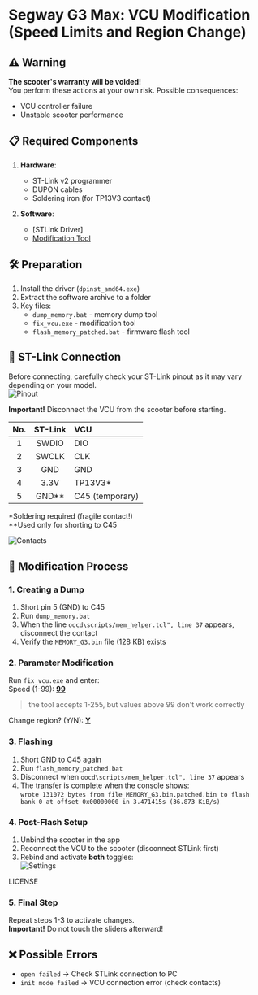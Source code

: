 # Segway G3 Max: VCU Modification (Speed Limits and Region Change)

## ⚠️ Warning
**The scooter's warranty will be voided!**  
You perform these actions at your own risk. Possible consequences:
- VCU controller failure
- Unstable scooter performance

## 📋 Required Components
1. **Hardware**:
   - ST-Link v2 programmer
   - DUPON cables
   - Soldering iron (for TP13V3 contact)

2. **Software**:
   - [STLink Driver]
   - [Modification Tool](https://github.com/Sharkboy-j/ninebot-g3-max-vcu-speed-hack/releases/latest)

## 🛠 Preparation
1. Install the driver (`dpinst_amd64.exe`)
2. Extract the software archive to a folder
3. Key files:
   - `dump_memory.bat` - memory dump tool
   - `fix_vcu.exe` - modification tool
   - `flash_memory_patched.bat` - firmware flash tool

## 🔌 ST-Link Connection
Before connecting, carefully check your ST-Link pinout as it may vary depending on your model.  
![Pinout](https://github.com/Sharkboy-j/ninebot-g3-max-vcu-speed-hack/raw/refs/heads/main/img/stlink.png)

**Important!** Disconnect the VCU from the scooter before starting.

| No. | ST-Link | VCU       |
|:---:|:-------:|:----------|
| 1 | SWDIO   | DIO       |
| 2 | SWCLK   | CLK       |
| 3 | GND     | GND       |
| 4 | 3.3V    | TP13V3*   |
| 5 | GND**   | C45 (temporary) |

\*Soldering required (fragile contact!)  
\*\*Used only for shorting to C45  

![Contacts](https://github.com/Sharkboy-j/ninebot-g3-max-vcu-speed-hack/raw/refs/heads/main/img/pins.png)

## 🔄 Modification Process

### 1. Creating a Dump
1. Short pin 5 (GND) to C45
2. Run `dump_memory.bat`
3. When the line `oocd\scripts/mem_helper.tcl", line 37` appears, disconnect the contact
4. Verify the `MEMORY_G3.bin` file (128 KB) exists

### 2. Parameter Modification
Run `fix_vcu.exe` and enter:  
Speed (1-99): <u>**99**</u>  
>the tool accepts 1-255, but values above 99 don't work correctly  

Change region? (Y/N): <u>**Y**</u>  

### 3. Flashing
1. Short GND to C45 again
2. Run `flash_memory_patched.bat`
3. Disconnect when `oocd\scripts/mem_helper.tcl", line 37` appears
5. The transfer is complete when the console shows:  
`wrote 131072 bytes from file MEMORY_G3.bin.patched.bin to flash bank 0 at offset 0x00000000 in 3.471415s (36.873 KiB/s)`

### 4. Post-Flash Setup
1. Unbind the scooter in the app
2. Reconnect the VCU to the scooter (disconnect STLink first)
3. Rebind and activate **both** toggles:  
![Settings](https://github.com/Sharkboy-j/ninebot-g3-max-vcu-speed-hack/raw/refs/heads/main/img/ninebotsettings1.png)

LICENSE
### 5. Final Step
Repeat steps 1-3 to activate changes.  
**Important!** Do not touch the sliders afterward!

## ❌ Possible Errors
- `open failed` → Check STLink connection to PC  
- `init mode failed` → VCU connection error (check contacts)  
